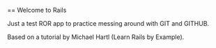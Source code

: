 == Welcome to Rails

Just a test ROR app to practice messing around with GIT 
and 
GITHUB.

Based on a tutorial by Michael Hartl (Learn Rails by Example).